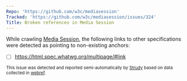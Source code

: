 ```yaml
---
Repo: 'https://github.com/w3c/mediasession'
Tracked: 'https://github.com/w3c/mediasession/issues/324'
Title: Broken references in Media Session
---
```


While crawling [Media Session](https://w3c.github.io/mediasession/), the following links to other specifications were detected as pointing to non-existing anchors:
* [ ] https://html.spec.whatwg.org/multipage/#link

<sub>This issue was detected and reported semi-automatically by [Strudy](https://github.com/w3c/strudy/) based on data collected in [webref](https://github.com/w3c/webref/).</sub>
